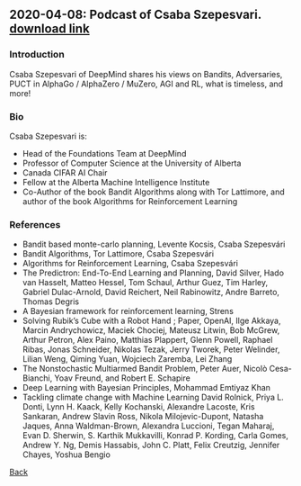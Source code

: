## 2020-04-08: Podcast of Csaba Szepesvari. [download link](https://media.transistor.fm/f3d46a86.mp3?download=true)

### Introduction
Csaba Szepesvari of DeepMind shares his views on Bandits, Adversaries, PUCT in AlphaGo / AlphaZero / MuZero, AGI and RL, what is timeless, and more!

### Bio
Csaba Szepesvari is:
- Head of the Foundations Team at DeepMind
- Professor of Computer Science at the University of Alberta
- Canada CIFAR AI Chair
- Fellow at the Alberta Machine Intelligence Institute 
- Co-Author of the book Bandit Algorithms along with Tor Lattimore, and author of the book Algorithms for Reinforcement Learning

### References
- Bandit based monte-carlo planning, Levente Kocsis, Csaba Szepesvári
- Bandit Algorithms, Tor Lattimore, Csaba Szepesvári
- Algorithms for Reinforcement Learning, Csaba Szepesvári
- The Predictron: End-To-End Learning and Planning, David Silver, Hado van Hasselt, Matteo Hessel, Tom Schaul, Arthur Guez, Tim Harley, Gabriel Dulac-Arnold, David Reichert, Neil Rabinowitz, Andre Barreto, Thomas Degris
- A Bayesian framework for reinforcement learning, Strens
- Solving Rubik’s Cube with a Robot Hand ; Paper, OpenAI, Ilge Akkaya, Marcin Andrychowicz, Maciek Chociej, Mateusz Litwin, Bob McGrew, Arthur Petron, Alex Paino, Matthias Plappert, Glenn Powell, Raphael Ribas, Jonas Schneider, Nikolas Tezak, Jerry Tworek, Peter Welinder, Lilian Weng, Qiming Yuan, Wojciech Zaremba, Lei Zhang
- The Nonstochastic Multiarmed Bandit Problem, Peter Auer, Nicolò Cesa-Bianchi, Yoav Freund, and Robert E. Schapire
- Deep Learning with Bayesian Principles, Mohammad Emtiyaz Khan
- Tackling climate change with Machine Learning David Rolnick, Priya L. Donti, Lynn H. Kaack, Kelly Kochanski, Alexandre Lacoste, Kris Sankaran, Andrew Slavin Ross, Nikola Milojevic-Dupont, Natasha Jaques, Anna Waldman-Brown, Alexandra Luccioni, Tegan Maharaj, Evan D. Sherwin, S. Karthik Mukkavilli, Konrad P. Kording, Carla Gomes, Andrew Y. Ng, Demis Hassabis, John C. Platt, Felix Creutzig, Jennifer Chayes, Yoshua Bengio

[Back](README.md)
